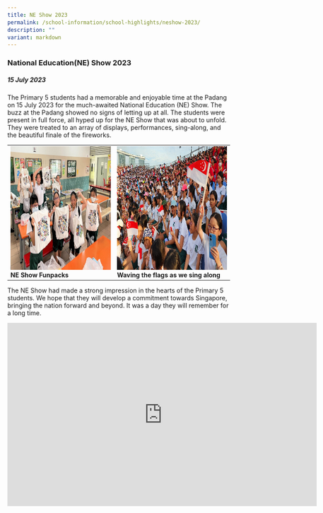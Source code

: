 ```yaml
---
title: NE Show 2023
permalink: /school-information/school-highlights/neshow-2023/
description: ""
variant: markdown
---
```

### National Education(NE) Show 2023

##### 15 July 2023

The Primary 5 students had a memorable and enjoyable time at the Padang on 15 July 2023 for the much-awaited National Education (NE) Show. The buzz at the Padang showed no signs of letting up at all. The students were present in full force, all hyped up for the NE Show that was about to unfold. They were treated to an array of displays, performances, sing-along, and the beautiful finale of the fireworks. 

<table>
<tbody><tr>
		<td><img alt="neshow01" src="/images/NE%20Show%202023/happy%20with%20our%20fun%20packs.JPG" style="width:450px;height:280px;"><b>NE Show Funpacks</b></td>
		<td><img alt="neshow02" src="/images/NE%20Show%202023/waving%20the%20flags%20as%20we%20sing%20along.jpg" style="width:450px;height:280px;"><b>Waving the flags as we sing along</b></td>
</tr></tbody></table>

The NE Show had made a strong impression in the hearts of the Primary 5 students. We hope that they will develop a commitment towards Singapore, bringing the nation forward and beyond. It was a day they will remember for a long time. 

<center><iframe allowfullscreen="" allow="accelerometer; autoplay; clipboard-write; encrypted-media; gyroscope; picture-in-picture; web-share" frameborder="0" title="YouTube video player" src="https://www.youtube.com/embed/u5rwQep3PWI?si=dV1xgO18YH6uSFMD" height="415" width="700"></iframe></center>